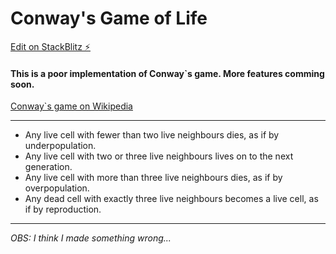 # Conway's Game of Life

[Edit on StackBlitz ⚡️](https://stackblitz.com/edit/web-platform-omsm9q)

#### This is a poor implementation of Conway`s game. More features comming soon.

[Conway`s game on Wikipedia](https://en.wikipedia.org/wiki/Conway%27s_Game_of_Life)

---

- Any live cell with fewer than two live neighbours dies, as if by underpopulation.
- Any live cell with two or three live neighbours lives on to the next generation.
- Any live cell with more than three live neighbours dies, as if by overpopulation.
- Any dead cell with exactly three live neighbours becomes a live cell, as if by reproduction.

---

_OBS: I think I made something wrong..._

